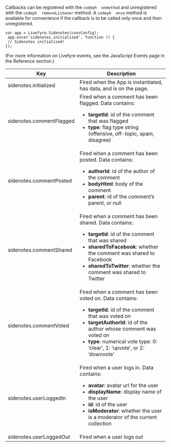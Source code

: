 ---
---

<a id="section_e31_5jy_ty"></a>

Callbacks can be registered with the `codeph  onmethod` and unregistered with the `codeph  removeListener` method. A `codeph  once` method is available for convenience if the callback is to be called only once and then unregistered.

```
var app = Livefyre.Sidenotes(convConfig); 
 app.once('sidenotes.initialized', function () { 
 // Sidenotes initialized! 
});
```
(For more information on Livefyre events, see the JavaScript Events page in the Reference section.)

<table id="table_syj_stv_sy"> 
 <tgroup cols="2"> 
  <colspec colnum="1" colname="col1" /> 
  <colspec colnum="2" colname="col2" /> 
  <thead> 
   <tr> 
    <th class="entry"> Key </th> 
    <th class="entry"> Description </th> 
   </tr> 
  </thead> 
  <tbody> 
   <tr> 
    <td> <span class="codeph"> sidenotes.initialized </span> </td> 
    <td> Fired when the App is instantiated, has data, and is on the page. </td> 
   </tr> 
   <tr> 
    <td> <span class="codeph"> sidenotes.commentFlagged </span> </td> 
    <td> Fired when a comment has been flagged. Data contains: 
     <ul id="ul_gxt_pky_ty"> 
      <li><b>targetId</b>: id of the comment that was flagged</li> 
      <li><b>type</b>: flag type string (offensive, off-topic, spam, disagree)</li> 
     </ul> </td> 
   </tr> 
   <tr> 
    <td> <span class="codeph"> sidenotes.commentPosted </span> </td> 
    <td> Fired when a comment has been posted. Data contains: 
     <ul id="ul_dxr_rky_ty"> 
      <li><b>authorId</b>: id of the author of the comment</li> 
      <li><b>bodyHtml</b>: body of the comment</li> 
      <li><b>parent</b>: id of the comment’s parent, or null</li> 
     </ul> </td> 
   </tr> 
   <tr> 
    <td> <span class="codeph"> sidenotes.commentShared </span> </td> 
    <td> Fired when a comment has been shared. Data contains: 
     <ul id="ul_gg5_tky_ty"> 
      <li><b>targetId</b>: id of the comment that was shared</li> 
      <li><b>sharedToFacebook</b>: whether the comment was shared to Facebook</li> 
      <li><b>sharedToTwitter</b>: whether the comment was shared to Twitter</li> 
     </ul> </td> 
   </tr> 
   <tr> 
    <td> <span class="codeph"> sidenotes.commentVoted </span> </td> 
    <td> Fired when a comment has been voted on. Data contains: 
     <ul id="ul_nc1_3py_ty"> 
      <li><b>targetId</b>: id of the comment that was voted on</li> 
      <li><b>targetAuthorId</b>: id of the author whose comment was voted on</li> 
      <li><b>type</b>: numerical vote type: 0: ‘clear’, 1: ‘upvote’, or 2: ‘downvote’</li> 
     </ul> </td> 
   </tr> 
   <tr> 
    <td> <span class="codeph"> sidenotes.userLoggedIn </span> </td> 
    <td> Fired when a user logs in. Data contains: 
     <ul id="ul_gpc_lpy_ty"> 
      <li><b>avatar</b>: avatar url for the user</li> 
      <li><b>displayName</b>: display name of the user</li> 
      <li><b>id</b>: id of the user</li> 
      <li><b>isModerator</b>: whether the user is a moderator of the current collection</li> 
     </ul> </td> 
   </tr> 
   <tr> 
    <td> <span class="codeph"> sidenotes.userLoggedOut </span> </td> 
    <td> Fired when a user logs out </td> 
   </tr> 
  </tbody> 
 </tgroup> 
</table>

